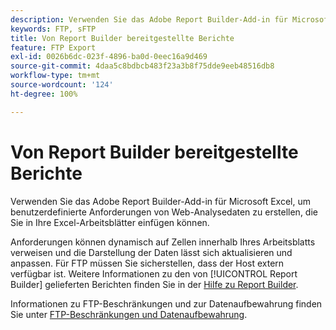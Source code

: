 ```yaml
---
description: Verwenden Sie das Adobe Report Builder-Add-in für Microsoft Excel, um benutzerdefinierte Anforderungen von Web-Analysedaten zu erstellen, die Sie in Ihre Excel-Arbeitsblätter einfügen können.
keywords: FTP, sFTP
title: Von Report Builder bereitgestellte Berichte
feature: FTP Export
exl-id: 0026b6dc-023f-4896-ba0d-0eec16a9d469
source-git-commit: 4daa5c8bdbcb483f23a3b8f75dde9eeb48516db8
workflow-type: tm+mt
source-wordcount: '124'
ht-degree: 100%

---
```


# Von Report Builder bereitgestellte Berichte

Verwenden Sie das Adobe Report Builder-Add-in für Microsoft Excel, um benutzerdefinierte Anforderungen von Web-Analysedaten zu erstellen, die Sie in Ihre Excel-Arbeitsblätter einfügen können.

Anforderungen können dynamisch auf Zellen innerhalb Ihres Arbeitsblatts verweisen und die Darstellung der Daten lässt sich aktualisieren und anpassen. Für FTP müssen Sie sicherstellen, dass der Host extern verfügbar ist. Weitere Informationen zu den von [!UICONTROL Report Builder] gelieferten Berichten finden Sie in der [Hilfe zu Report Builder](https://experienceleague.adobe.com/docs/analytics/analyze/report-builder/home.html?lang=de).

Informationen zu FTP-Beschränkungen und zur Datenaufbewahrung finden Sie unter [FTP-Beschränkungen und Datenaufbewahrung](/help/export/ftp-and-sftp/ftp-limits.md).
